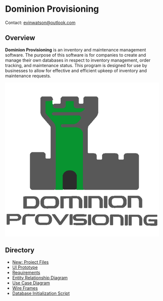 # Dominion Provisioning

Contact: evinwatson@outlook.com

## Overview
**Dominion Provisioning** is an inventory and maintenance management software. The purpose of this software is for companies to create and manage their own databases in respect to inventory management, order tracking, and maintenance status. This program is designed for use by businesses to allow for effective and efficient upkeep of inventory and maintenance requests.

![Logo](/Docs/Logo.png)

## Directory
- [New: Project Files](/App/Dominion)
- [UI Prototype](/Docs/Prototype.md)
- [Requirements](/Docs/Requirements.md)
- [Entity Relationship Diagram](/Database/DatabaseEntityDiagram.jpg)
- [Use Case Diagram](/Docs/UseCaseDiagram.jpeg)
- [Wire Frames](/Docs/Wireframes/README.MD)
- [Database Initialization Script](/Database/DatabaseInitScript.sql)



